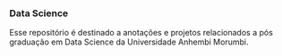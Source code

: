 ### Data Science

Esse repositório é destinado a anotações e projetos relacionados a pós graduação em Data Science da Universidade Anhembi
Morumbi. 